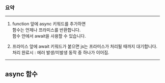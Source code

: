 ### 요약
---

1. function 앞에 async 키워드를 추가하면  
   함수는 언제나 프라미스를 반환합니다.  
   함수 안에서 await을 사용할 수 있습니다.

2. 프라미스 앞에 await 키워드가 붙으면 js는 프라미스가 처리될 때까지 대기합니다.  
    처리 완료시 : 에러 발생/미발생 동작 중 하나가 이어짐.

---

## async 함수

